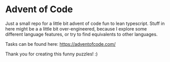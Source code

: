 # Advent of Code

Just a small repo for a little bit advent of code fun to lean typescript. 
Stuff in here might be a a little bit over-engineered, because I explore some different language features, or try to find equivalents to other languages.

Tasks can be found here: https://adventofcode.com/

Thank you for creating this funny puzzles! :) 